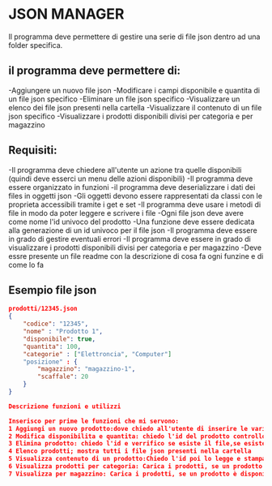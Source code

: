 # JSON MANAGER
Il programma deve permettere di gestire una serie di file json dentro ad una folder specifica.

## il programma deve permettere di:
-Aggiungere un nuovo file json
-Modificare i campi disponibile e quantita di un file json specifico
-Eliminare un file json specifico
-Visualizzare un elenco dei file json presenti nella cartella 
-Visualizzare il contenuto di un file json specifico
-Visualizzare i prodotti disponibili divisi per categoria e per magazzino

## Requisiti:
-Il programma deve chiedere all'utente un azione tra quelle disponibili (quindi deve esserci un menu delle azioni disponibili)
-Il programma deve essere organizzato in funzioni 
-il programma deve deserializzare i dati dei files in oggetti json 
-Gli oggetti devono essere rappresentati da classi con le proprieta accessibili tramite i get e set
-Il programma deve usare i metodi di file in modo da poter leggere e scrivere i file
-Ogni file json deve avere come nome l'id univoco del prodotto
-Una funzione deve essere dedicata alla generazione di un id univoco per il file json
-Il programma deve essere in grado di gestire eventuali errori 
-Il programma deve essere in grado di visualizzare i prodotti disponibili divisi per categoria e per magazzino
-Deve essre presente un file readme con la descrizione di cosa fa ogni funzine e di come lo fa

## Esempio file json
```json
prodotti/12345.json
{
    "codice": "12345",
    "nome" : "Prodotto 1",
    "disponibile": true,
    "quantita": 100,
    "categorie" : ["Elettroncia", "Computer"]
    "posizione" : {
        "magazzino": "magazzino-1",
        "scaffale": 20
    }
}

Descrizione funzioni e utilizzi

Inserisco per prime le funzioni che mi servono:
1 Aggiungi un nuovo prodotto:dove chiedo all'utente di inserire le varie informazioni sul prodotto e crea l'oggetto.
2 Modifica disponibilita e quantita: chiedo l'id del prodotto controllo che il file esista,se esiste legge il file json e deserializzo loggetto,poi chiede i nuovi valori e li aggiorna
3 Elimina prodotto: chiedo l'id e verrifico se esiste il file,se esiste lo cancella
4 Elenco prodotti; mostra tutti i file json presenti nella cartella
5 Visualizza contenuto di un prodotto:Chiedo l'id poi lo legge e stampa il contenuto del file json formattato
6 Visualizza prodotti per categoria: Carica i prodotti, se un prodotto è disponibile lo aggiuge ad una lista per categoria,poi stampa ogni categoria con i prodotti
7 Visualizza per magazzino: Carica i prodotti, se un prodotto è disponibile lo aggiunge e stmpa ogni magazzino con i prodotti e le quantità
